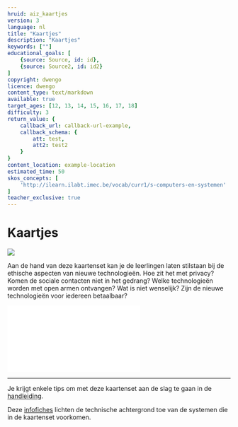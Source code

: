```yaml
---
hruid: aiz_kaartjes
version: 3
language: nl
title: "Kaartjes"
description: "Kaartjes"
keywords: [""]
educational_goals: [
    {source: Source, id: id}, 
    {source: Source2, id: id2}
]
copyright: dwengo
licence: dwengo
content_type: text/markdown
available: true
target_ages: [12, 13, 14, 15, 16, 17, 18]
difficulty: 3
return_value: {
    callback_url: callback-url-example,
    callback_schema: {
        att: test,
        att2: test2
    }
}
content_location: example-location
estimated_time: 50
skos_concepts: [
    'http://ilearn.ilabt.imec.be/vocab/curr1/s-computers-en-systemen'
]
teacher_exclusive: true
---
```


# Kaartjes

![](@youtube/https://www.youtube.com/embed/XH3S4HI-BXE)

Aan de hand van deze kaartenset kan je de leerlingen laten stilstaan bij de ethische aspecten van nieuwe technologieën. Hoe zit het met privacy? Komen de sociale contacten niet in het gedrang? Welke technologieën worden met open armen ontvangen? Wat is niet wenselijk? Zijn de nieuwe technologieën voor iedereen betaalbaar? 

![](@pdf/embed/Kaartset_AIIndeZorg_AIOpSchool_Dwengo.pdf)

-----------------
Je krijgt enkele tips om met deze kaartenset aan de slag te gaan in de [handleiding](https://dwengo.org/assets/files/care/AIIndeZorgKaartenset_UitlegVoorLeerkracht.pdf).

Deze [infofiches](https://dwengo.org/assets/files/care/fiches.pdf) lichten de technische achtergrond toe van de systemen die in de kaartenset voorkomen.
